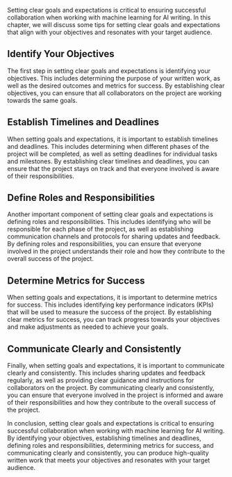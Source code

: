 
Setting clear goals and expectations is critical to ensuring successful collaboration when working with machine learning for AI writing. In this chapter, we will discuss some tips for setting clear goals and expectations that align with your objectives and resonates with your target audience.

Identify Your Objectives
------------------------

The first step in setting clear goals and expectations is identifying your objectives. This includes determining the purpose of your written work, as well as the desired outcomes and metrics for success. By establishing clear objectives, you can ensure that all collaborators on the project are working towards the same goals.

Establish Timelines and Deadlines
---------------------------------

When setting goals and expectations, it is important to establish timelines and deadlines. This includes determining when different phases of the project will be completed, as well as setting deadlines for individual tasks and milestones. By establishing clear timelines and deadlines, you can ensure that the project stays on track and that everyone involved is aware of their responsibilities.

Define Roles and Responsibilities
---------------------------------

Another important component of setting clear goals and expectations is defining roles and responsibilities. This includes identifying who will be responsible for each phase of the project, as well as establishing communication channels and protocols for sharing updates and feedback. By defining roles and responsibilities, you can ensure that everyone involved in the project understands their role and how they contribute to the overall success of the project.

Determine Metrics for Success
-----------------------------

When setting goals and expectations, it is important to determine metrics for success. This includes identifying key performance indicators (KPIs) that will be used to measure the success of the project. By establishing clear metrics for success, you can track progress towards your objectives and make adjustments as needed to achieve your goals.

Communicate Clearly and Consistently
------------------------------------

Finally, when setting goals and expectations, it is important to communicate clearly and consistently. This includes sharing updates and feedback regularly, as well as providing clear guidance and instructions for collaborators on the project. By communicating clearly and consistently, you can ensure that everyone involved in the project is informed and aware of their responsibilities and how they contribute to the overall success of the project.

In conclusion, setting clear goals and expectations is critical to ensuring successful collaboration when working with machine learning for AI writing. By identifying your objectives, establishing timelines and deadlines, defining roles and responsibilities, determining metrics for success, and communicating clearly and consistently, you can produce high-quality written work that meets your objectives and resonates with your target audience.
